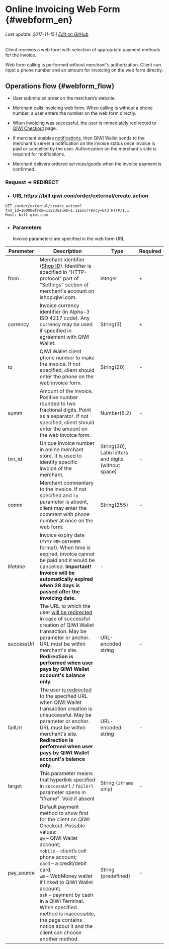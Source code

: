 # Online Invoicing Web Form {#webform_en}

###### Last update: 2017-11-15 | [Edit on GitHub](https://github.com/QIWI-API/pull-payments-docs/blob/master/_webform_en.html.md)

Client receives a web form with selection of appropriate payment methods for the invoice.

Web form calling is performed without merchant's authorization. Client can input a phone number and an amount for invoicing on the web form directly.

## Operations flow {#webform_flow}

* User submits an order on the merchant’s website.

* Merchant calls invoicing web form. When calling is without a phone number, a user enters the number on the web form directly.

* When invoicing was successful, the user is immediately redirected to [QIWI Checkout](#checkout_en) page.

* If merchant enables [notifications](#notification_en), then QIWI Wallet sends to the merchant's server a notification on the invoice status once invoice is paid or cancelled by the user. Authorization on the merchant's side is required for notifications.

* Merchant delivers ordered services/goods when the invoice payment is confirmed.

<h3 class="request method">Request → REDIRECT</h3>

<ul class="nestedList url">
    <li><h3>URL <span>https://bill.qiwi.com/order/external/create.action</span></h3></li>
</ul>

~~~http
GET /order/external/create.action?txn_id=10000&from=11223&summ=1.11&currency=643 HTTP/1.1
Host: bill.qiwi.com
~~~

<ul class="nestedList params">
    <li><h3>Parameters</h3><span>Invoice parameters are specified in the web form URL.</span></li>
</ul>

Parameter|Description|Type|Required
---------|--------|---|---
from | Merchant identifier ([Shop ID](#auth_param)). Identifier is specified in "HTTP-protocol" part of "Settings" section of merchant's account on ishop.qiwi.com.|Integer|+
currency | Invoice currency identifier (in Alpha-3 ISO 4217 code). Any currency may be used if specified in agreement with QIWI Wallet. | String(3)|+
to | QIWI Wallet client phone number to make the invoice. If not specified, client should enter the phone on the web invoice form.| String(20)|-
summ | Amount of the invoice. Positive number rounded to two fractional digits. Point as a separator. If not specified, client should enter the amount on the web invoice form.| Number(6.2)|-
txn_id|Unique invoice number in online merchant store. It is used to identify specific invoice of the merchant.|String(30), Latin letters and digits (without space)|-
comm | Merchant commentary to the invoice. If not specified and `to` parameter is absent, client may enter the comment with phone number at once on the web form. | String(255)|-
lifetime | Invoice expiry date (`YYYY-MM-DDTHHMM` format). When time is expired, invoice cannot be paid and it would be cancelled. **Important! Invoice will be automatically expired when 28 days is passed after the invoicing date.**|-
successUrl|The URL to which the user [will be redirected](#back_url) in case of successful creation of QIWI Wallet transaction. May be parameter or anchor. URL must be within merchant's site. **Redirection is performed when user pays by QIWI Wallet account's balance only.**|URL-encoded string|-
failUrl|The user [is redirected](#back_url) to the specified URL when QIWI Wallet transaction creation is unsuccessful. May be parameter or anchor. URL must be within merchant's site. **Redirection is performed when user pays by QIWI Wallet account's balance only.** |URL-encoded string|-
target|This parameter means that hyperlink specified in `successUrl` / `failUrl` parameter opens in "iframe". Void if absent|String (`iframe` only)|-
pay_source |Default payment method to show first for the client on QIWI Checkout. Possible values:<br>`qw` – QIWI Wallet account;<br> `mobile` – client’s cell phone account;<br> `card` – a credit/debit card;<br> `wm` – WebMoney wallet if linked to QIWI Wallet account; <br> `ssk` – payment by cash in a QIWI Terminal.<br>When specified method is inaccessible, the page contains notice about it and the client can choose another method. |String (predefined)|-
